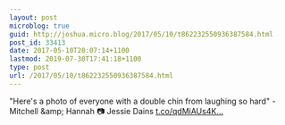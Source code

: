 ```yaml
---
layout: post
microblog: true
guid: http://joshua.micro.blog/2017/05/10/t862232550936387584.html
post_id: 33413
date: 2017-05-10T20:07:14+1100
lastmod: 2019-07-30T17:41:18+1100
type: post
url: /2017/05/10/t862232550936387584.html
---
```

"Here's a photo of everyone with a double chin from laughing so hard" - Mitchell &amp;amp; Hannah 📷 Jessie Dains [t.co/qdMiAUs4K...](https://t.co/qdMiAUs4KY)

